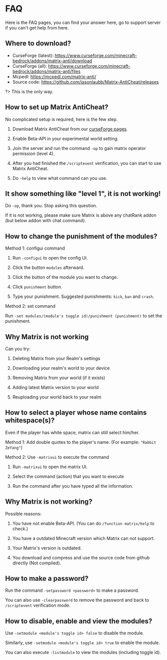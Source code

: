 # FAQ

Here is the FAQ pages, you can find your answer here, go to support server if you can't get help from here.

## Where to download?

- CurseForge (latest): https://www.curseforge.com/minecraft-bedrock/addons/matrix-anti/download
- CurseForge (all): https://www.curseforge.com/minecraft-bedrock/addons/matrix-anti/files
- Mcpedl: https://mcpedl.com/matrix-anti/
- Source code: https://github.com/jasonlaubb/Matrix-AntiCheat/releases

?> This is the only way.

## How to set up Matrix AntiCheat?

No complicated setup is required, here is the few step.

1. Download Matrix AntiCheat from our [curseForge pages](https://www.curseforge.com/minecraft-bedrock/addons/matrix-anti/download).

2. Enable Beta-API in your experimental world setting.

3. Join the server and run the command `-op` to gain matrix operator permission (level 4).

4. After you had finished the `/scriptevent` verification, you can start to use Matrix AntiCheat.

5. Do `-help` to view what command can you use.

## It show something like "level 1", it is not working!

Do `-op`, thank you. Stop asking this question.

If it is not working, please make sure Matrix is above any chatRank addon (but below addon with chat command).

## How to change the punishment of the modules?

Method 1: configui command

1. Run `-configui` to open the config UI.

2. Click the button `modules` afterward.

3. Click the button of the module you want to change.

4. Click `punishment` button.

5. Type your punishment. Suggested punishments: `kick`, `ban` and `crash`.

Method 2: set command

Run `-set modules/(module's toggle id)/punishment (punishment)` to set the punishment.

## Why Matrix is not working

Can you try:

1. Deleting Matrix from your Realm's settings

2. Downloading your realm's world to your device

4. Removing Matrix from your world (if it exists)

5. Adding latest Matrix version to your world

6. Reuploading your world back to your realm

## How to select a player whose name contains whitespace(s)?

Even if the player has white space, matrix can still select him/her.

Method 1: Add double quotes to the player's name. (For example: `"Rabbit ZeYang"`)

Method 2: Use `-matrixui` to execute the command

1. Run `-matrixui` to open the matrix UI.

2. Select the command (action) that you want to execute

3. Run the command after you have typed all the information.

## Why Matrix is not working?

Possible reasons:

1. You have not enable Beta-API. (You can do `/function matrix/help` to check.)

2. You have a outdated Minecraft version which Matrix can not support.

3. Your Matrix's version is outdated.

4. You download and compress and use the source code from github directly (Not compiled).

## How to make a password?

Run the command `-setpassword <password>` to make a password.

You can also use `-clearpassword` to remove the password and back to `/scriptevent` verification mode.

## How to disable, enable and view the modules?

Use `-setmodule <module's toggle id> false` to disable the module.

Similarly, use `-setmodule <module's toggle id> true` to enable the module.

You can also execute `-listmodule` to view the modules (including toggle id).
